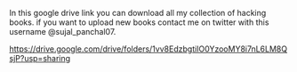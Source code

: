 In this google drive link you can download all my collection of hacking books. if you want to upload new books contact me on twitter with this username @sujal_panchal07.

https://drive.google.com/drive/folders/1vv8EdzbgtiIO0YzooMY8i7nL6LM8QsjP?usp=sharing
